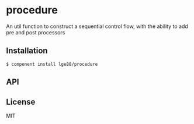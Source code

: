 
# procedure

  An util function to construct a sequential control flow, with the ability to add pre and post processors

## Installation

    $ component install lge88/procedure

## API

   

## License

  MIT
